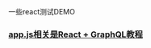 一些react测试DEMO

### [app.js相关是React + GraphQL教程](http://www.zcfy.cc/article/full-stack-react-graphql-tutorial-apollo-graphql-4341.html?t=new)